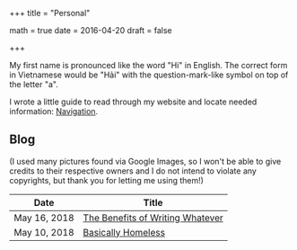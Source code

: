 +++
title = "Personal"

math = true
date = 2016-04-20
draft = false

+++

My first name is pronounced like the word "Hi" in English. The correct form in Vietnamese would be "Hải" with the question-mark-like symbol on top of the letter "a". 

I wrote a little guide to read through my website and locate needed information: [Navigation](/post/navigation).

## Blog
(I used many pictures found via Google Images, so I won't be able to give credits to their respective owners and I do not intend to violate any copyrights, but thank you for letting me using them!)

**Date** | **Title**
--- | ---
May 16, 2018 | [The Benefits of Writing Whatever](/post/blog_2018_05_16)
May 10, 2018 | [Basically Homeless](/post/blog_2018_05_10)

